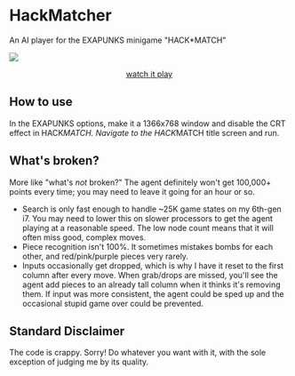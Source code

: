 # HackMatcher
An AI player for the EXAPUNKS minigame "HACK*MATCH"

<div>
  <a href="https://www.youtube.com/watch?v=gfVJmm2CHus">
    <img src ="https://img.youtube.com/vi/gfVJmm2CHus/maxresdefault.jpg" />
    <p align="center">watch it play</p>
  </a>
</div>

## How to use
In the EXAPUNKS options, make it a 1366x768 window and disable the CRT effect in HACK*MATCH. Navigate to the HACK*MATCH title screen and run.

## What's broken?
More like "what's *not* broken?" The agent definitely won't get 100,000+ points every time; you may need to leave it going for an hour or so.
* Search is only fast enough to handle ~25K game states on my 6th-gen i7. You may need to lower this on slower processors to get the agent playing at a reasonable speed. The low node count means that it will often miss good, complex moves.
* Piece recognition isn't 100%. It sometimes mistakes bombs for each other, and red/pink/purple pieces very rarely.
* Inputs occasionally get dropped, which is why I have it reset to the first column after every move. When grab/drops are missed, you'll see the agent add pieces to an already tall column when it thinks it's removing them. If input was more consistent, the agent could be sped up and the occasional stupid game over could be prevented.

## Standard Disclaimer
The code is crappy. Sorry! Do whatever you want with it, with the sole exception of judging me by its quality.
